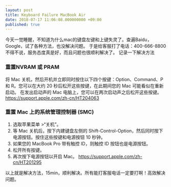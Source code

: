 ```yaml
---
layout: post
title: Keyboard Failure MacBook Air
date: 2018-07-17 11:06:08.000000000 +09:00
published: true
---
```


今天一觉睡醒，不知道为什么mac的键盘左键和上键失灵了。查遍Baidu，Google，试了各种方法，也没解决问题。
于是给客服打了电话：400-666-8800
不得不说，服务态度真是好，而且问题也很顺利解决了。
记录一下解决方法

### 重置NVRAM 或 PRAM
将 Mac 关机，然后开机并立即同时按住以下四个按键：Option、Command、P 和 R。您可以在大约 20 秒后松开这些按键，在此期间您的 Mac 可能看似在重新启动。
在发出启动声的 Mac 电脑上，您可以在两次启动声之后松开这些按键。
https://support.apple.com/zh-cn/HT204063

### 重置 Mac 上的系统管理控制器 (SMC)
1. 选取苹果菜单 >“关机”。
2. 等 Mac 关机后，按下内建键盘左侧的 Shift-Control-Option，然后同时按下电源按钮。按住这些按键和电源按钮 10 秒钟。
3. 如果您的 MacBook Pro 带有触控 ID，则触控 ID 按钮也是电源按钮。
4. 松开所有按键。
5. 再次按下电源按钮以开启 Mac。
https://support.apple.com/zh-cn/HT201295

以上就是解决方法，15min，顺利解决。所有能打客服电话一定要打啊！高效解决问题。
